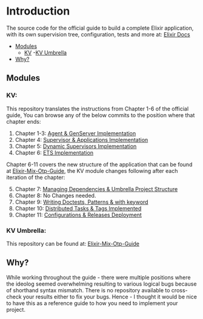 # Introduction

The source code for the official guide to build a complete Elixir application, with its own supervision tree, configuration, tests and more at: [Elixir Docs](https://elixir-lang.org/getting-started/mix-otp/introduction-to-mix.html)

- [Modules](#modules)
    - [KV](#kv)
    -[KV Umbrella](#kv_umbrella)
- [Why?](#why)

## Modules

### KV: 

This repository translates the instructions from Chapter 1-6 of the official guide, You can browse any of the below commits to the position where that chapter ends:

1. Chapter 1-3: [Agent & GenServer Implementation](https://github.com/SlapBot/kv/tree/d6b801759488e939c32243a81dcc23495f726106)
2. Chapter 4: [Supervisor & Applications Implementation](https://github.com/SlapBot/kv/tree/e47e7d2d758ee202bcb56a29a9790e4bf00cb221)
3. Chapter 5: [Dynamic Supervisors Implementation](https://github.com/SlapBot/kv/tree/4867cbeb44201cb3fe4769f1f08175b4b0a8ce83)
4. Chapter 6: [ETS Implementation](https://github.com/SlapBot/kv/tree/23e31b8e02aa9e6e19a36c47778c8ccf628e576a)

Chapter 6-11 covers the new structure of the application that can be found at [Elixir-Mix-Otp-Guide](https://github.com/SlapBot/elixir-mix-otp-guide), the KV module changes following after each iteration of the chapter:

5. Chapter 7: [Managing Dependencies & Umbrella Project Structure](https://github.com/SlapBot/kv/tree/4534e218e12b52237fe7070bb35818198eebb01a)
6. Chapter 8: No Changes needed.
7. Chapter 9: [Writing Doctests, Patterns & with keyword](https://github.com/SlapBot/kv/tree/24a3b75768ea1367128bf8cd0525b1fbd59f2353)
8. Chapter 10: [Distributed Tasks & Tags Implemented](https://github.com/SlapBot/kv/tree/2e662592a6bca37eb52f5dbf92f01ae3a2c51113)
9. Chapter 11: [Configurations & Releases Deployment](https://github.com/SlapBot/kv/tree/1a436f9a3d149efc388a9dd6f2c608b3f7abe881)

### KV Umbrella:

This repository can be found at: [Elixir-Mix-Otp-Guide](https://github.com/SlapBot/elixir-mix-otp-guide)

## Why?

While working throughout the guide - there were multiple positions where the ideolog seemed overwhelming resulting to various logical bugs because of shorthand syntax mismatch. There is no repository available to cross-check your results either to fix your bugs. Hence - I thought it would be nice to have this as a reference guide to how you need to implement your project.
